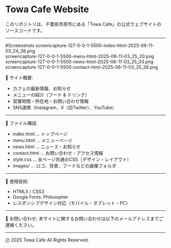 # Towa Cafe Website

このリポジトリは、千葉県市原市にある「Towa Cafe」の公式ウェブサイトのソースコードです。

---

#Screenshots
screencapture-127-0-0-1-5500-index-html-2025-06-11-03_24_38.png
 <br>
screencapture-127-0-0-1-5500-menu-html-2025-06-11-03_25_20.png
<br>
screencapture-127-0-0-1-5500-news-html-2025-06-11-03_25_03.png
<br>
screencapture-127-0-0-1-5500-contact-html-2025-06-11-03_25_36.png





📌 サイト概要:
- カフェの最新情報、お知らせ
- メニューの紹介（フード & ドリンク）
- 営業時間・所在地・お問い合わせ情報
- SNS連携（Instagram、X（旧Twitter）、YouTube）

---

📂 ファイル構成:

- index.html       … トップページ
- menu.html        … メニューページ
- news.html        … ニュース・お知らせ
- contact.html     … お問い合わせ・アクセス情報
- style.css        … 全ページ共通のCSS（デザイン・レイアウト）
- images/          … ロゴ、背景、フードなどの画像フォルダ

---

🎨 使用技術:
- HTML5 / CSS3
- Google Fonts: Philosopher
- レスポンシブデザイン対応（モバイル・タブレット・PC）

---

📧 お問い合わせ:
本サイトに関するお問い合わせは以下のメールアドレスまでご連絡ください。  


---

🄫 2025 Towa Cafe All Rights Reserved.
